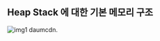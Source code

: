 ## Heap Stack 에 대한 기본 메모리 구조

![img1 daumcdn](https://img1.daumcdn.net/thumb/R1280x0/?scode=mtistory2&fname=https%3A%2F%2Fblog.kakaocdn.net%2Fdn%2FbdhYIH%2FbtrE7wTmnC5%2FgTJ1JohuTRklTJHdMdeqLk%2Fimg.png).

